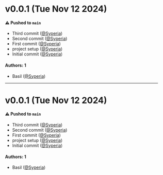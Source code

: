 # v0.0.1 (Tue Nov 12 2024)

#### ⚠️ Pushed to `main`

- Third commit ([@Syperia](https://github.com/Syperia))
- Second commit ([@Syperia](https://github.com/Syperia))
- First commit ([@Syperia](https://github.com/Syperia))
- project setup ([@Syperia](https://github.com/Syperia))
- Initial commit ([@Syperia](https://github.com/Syperia))

#### Authors: 1

- Basil ([@Syperia](https://github.com/Syperia))

---

# v0.0.1 (Tue Nov 12 2024)

#### ⚠️ Pushed to `main`

- Third commit ([@Syperia](https://github.com/Syperia))
- Second commit ([@Syperia](https://github.com/Syperia))
- First commit ([@Syperia](https://github.com/Syperia))
- project setup ([@Syperia](https://github.com/Syperia))
- Initial commit ([@Syperia](https://github.com/Syperia))

#### Authors: 1

- Basil ([@Syperia](https://github.com/Syperia))
